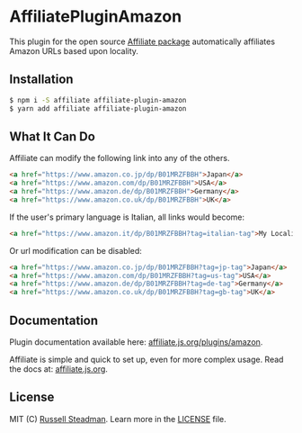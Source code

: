 # AffiliatePluginAmazon

This plugin for the open source [Affiliate package](https://github.com/teamtofu/affiliate) automatically affiliates Amazon URLs based upon locality.

## Installation

```bash
$ npm i -S affiliate affiliate-plugin-amazon
$ yarn add affiliate affiliate-plugin-amazon
```

## What It Can Do

Affiliate can modify the following link into any of the others.
```html
<a href="https://www.amazon.co.jp/dp/B01MRZFBBH">Japan</a>
<a href="https://www.amazon.com/dp/B01MRZFBBH">USA</a>
<a href="https://www.amazon.de/dp/B01MRZFBBH">Germany</a>
<a href="https://www.amazon.co.uk/dp/B01MRZFBBH">UK</a>
```

If the user's primary language is Italian, all links would become:
```html
<a href="https://www.amazon.it/dp/B01MRZFBBH?tag=italian-tag">My Locality</a>
```

Or url modification can be disabled:
```html
<a href="https://www.amazon.co.jp/dp/B01MRZFBBH?tag=jp-tag">Japan</a>
<a href="https://www.amazon.com/dp/B01MRZFBBH?tag=us-tag">USA</a>
<a href="https://www.amazon.de/dp/B01MRZFBBH?tag=de-tag">Germany</a>
<a href="https://www.amazon.co.uk/dp/B01MRZFBBH?tag=gb-tag">UK</a>
```

## Documentation

Plugin documentation available here: [affiliate.js.org/plugins/amazon](https://affiliate.js.org/plugins/amazon).

Affiliate is simple and quick to set up, even for more complex usage. Read the docs at: [affiliate.js.org](https://affiliate.js.org/).

## License

MIT (C) [Russell Steadman](https://www.russellsteadman.com/?utm_source=aff_amz_repo&utm_medium=readme_copy). Learn more in the [LICENSE](https://github.com/teamtofu/affiliate-plugin-amazon/blob/master/LICENSE) file.